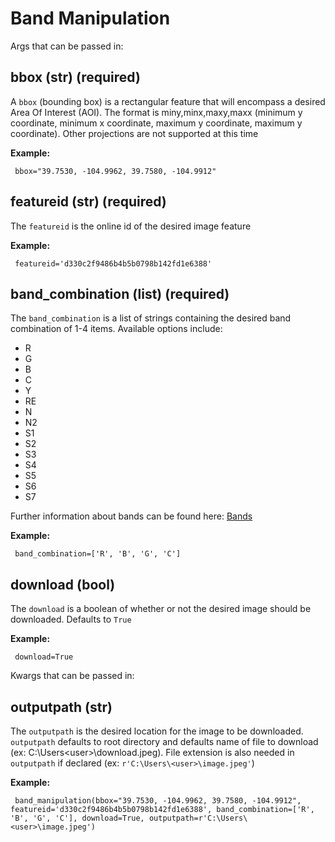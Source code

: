 # Band Manipulation


Args that can be passed in:

## bbox (str) (required)

  A ``bbox`` (bounding box) is a rectangular feature that will encompass a desired Area Of Interest (AOI).
  The format is miny,minx,maxy,maxx (minimum y coordinate, minimum x coordinate, maximum y coordinate, maximum y coordinate). Other projections are not supported at this time

   **Example:**
   
     bbox="39.7530, -104.9962, 39.7580, -104.9912"


## featureid (str) (required)

  The ``featureid`` is the online id of the desired image feature

   **Example:**
   
     featureid='d330c2f9486b4b5b0798b142fd1e6388'

## band_combination (list) (required)

  The ``band_combination`` is a list of strings containing the desired band combination of 1-4 items. Available options include:

   * R
   * G
   * B
   * C
   * Y
   * RE
   * N
   * N2
   * S1
   * S2
   * S3
   * S4
   * S5
   * S6
   * S7

  Further information about bands can be found here: [Bands](https://securewatchdocs.maxar.com/en-us/Miscellaneous/DevGuides/WMTS/WMTS_GetTile.htm#TheBandsParameter)

   **Example:**
   
     band_combination=['R', 'B', 'G', 'C']

## download (bool)

  The ``download`` is a boolean of whether or not the desired image should be downloaded. Defaults to ``True``

   **Example:**
   
     download=True

Kwargs that can be passed in:

## outputpath (str)

  The ``outputpath`` is the desired location for the image to be downloaded. ``outputpath`` defaults to root directory and defaults name of file 
  to download (ex: C:\Users\<user>\download.jpeg). File extension is also needed in ``outputpath`` if declared (ex: ``r'C:\Users\<user>\image.jpeg'``)

   **Example:**
   
     band_manipulation(bbox="39.7530, -104.9962, 39.7580, -104.9912", featureid='d330c2f9486b4b5b0798b142fd1e6388', band_combination=['R', 'B', 'G', 'C'], download=True, outputpath=r'C:\Users\<user>\image.jpeg')